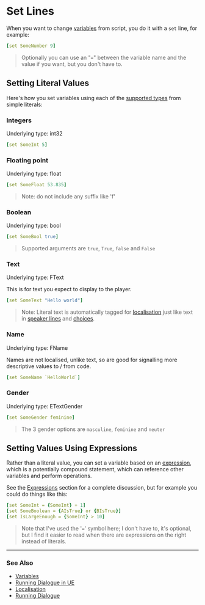 # Set Lines

When you want to change [variables](Variables.md) from script, you do it with a 
`set` line, for example:

```yaml
[set SomeNumber 9]
```

> Optionally you can use an "`=`" between the variable name and the value if you
> want, but you don't have to.

## Setting Literal Values

Here's how you set variables using each of the [supported types](Variables.md#supported-types)
from simple literals:

### Integers

Underlying type: int32
```yaml
[set SomeInt 5]
```

### Floating point

Underlying type: float

```yaml
[set SomeFloat 53.835]
```

> Note: do not include any suffix like 'f'
### Boolean

Underlying type: bool

```yaml
[set SomeBool true]
```

> Supported arguments are `true`, `True`, `false` and `False`

### Text

Underlying type: FText

This is for text you expect to display to the player. 
```yaml
[set SomeText "Hello world"]
```

> Note: Literal text is automatically tagged for [localisation](Localisation.md)
> just like text in [speaker lines](SpeakerLines.md) and [choices](ChoiceLines.md).

### Name

Underlying type: FName

Names are not localised, unlike text, so are good for signalling more descriptive
values to / from code.

```yaml
[set SomeName `HelloWorld`]
```

### Gender

Underlying type: ETextGender

```yaml
[set SomeGender feminine]
```

> The 3 gender options are `masculine`, `feminine` and `neuter`

## Setting Values Using Expressions

Rather than a literal value, you can set a variable based on an
[expression](Expressions.md), which is a potentially compound statement, which 
can reference other variables and perform operations.

See the [Expressions](Expressions.md) section for a complete discussion, but
for example you could do things like this:

```yaml
[set SomeInt = {SomeInt} + 1]
[set SomeBoolean = {AIsTrue} or {BIsTrue}]
[set IsLargeEnough = {SomeInt} > 10]
```

> Note that I've used the '`=`' symbol here; I don't have to, it's optional, but
> I find it easier to read when there are expressions on the right instead of
> literals.

---

### See Also
 
* [Variables](Variables.md)
* [Running Dialogue in UE](RunningDialogue.md)
* [Localisation](Localisation.md)
* [Running Dialogue](RunningDialogue.md)
